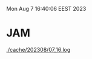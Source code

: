 Mon Aug  7 16:40:06 EEST 2023
# JAM
<a href='./cache/202308/07_16.log'>./cache/202308/07_16.log</a>
